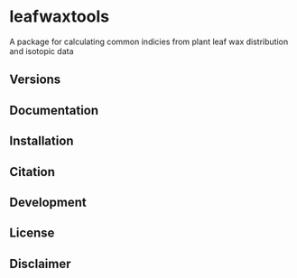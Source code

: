 # leafwaxtools
A package for calculating common indicies from plant leaf wax distribution and isotopic data

## Versions

## Documentation

## Installation

## Citation

## Development

## License

## Disclaimer
